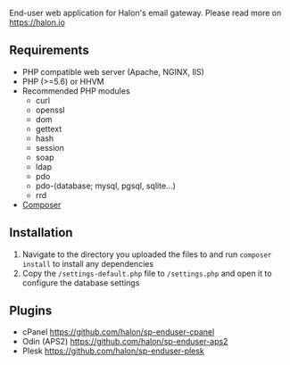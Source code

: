 End-user web application for Halon's email gateway. Please read more on https://halon.io

Requirements
------------
* PHP compatible web server (Apache, NGINX, IIS)
* PHP (>=5.6) or HHVM
* Recommended PHP modules
    * curl
    * openssl
    * dom
    * gettext
    * hash
    * session
    * soap
    * ldap
    * pdo
    * pdo-(database; mysql, pgsql, sqlite...)
    * rrd
* [Composer](https://getcomposer.org)

Installation
------------
1. Navigate to the directory you uploaded the files to and run `composer install` to install any dependencies
2. Copy the `/settings-default.php` file to `/settings.php` and open it to configure the database settings

Plugins
-------
* cPanel https://github.com/halon/sp-enduser-cpanel
* Odin (APS2) https://github.com/halon/sp-enduser-aps2
* Plesk https://github.com/halon/sp-enduser-plesk
